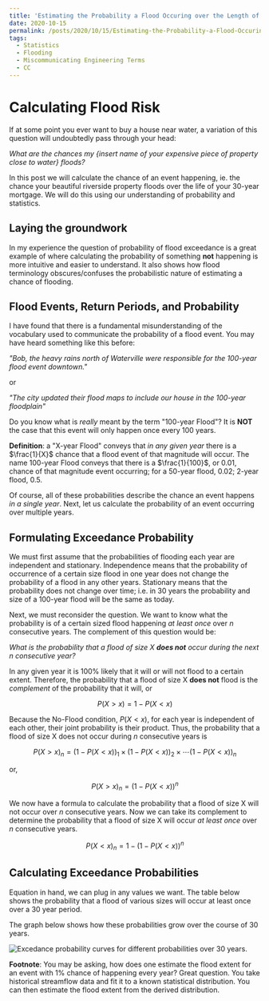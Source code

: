 ```yaml
---
title: 'Estimating the Probability a Flood Occuring over the Length of Your Mortgage'
date: 2020-10-15
permalink: /posts/2020/10/15/Estimating-the-Probability-a-Flood-Occuring-over-the-Length-of-Your-Mortgage
tags:
  - Statistics
  - Flooding
  - Miscommunicating Engineering Terms
  - CC
---
```


# Calculating Flood Risk

If at some point you ever want to buy a house near water, a variation of this question will undoubtedly pass through your head:

*What are the chances my {insert name of your expensive piece of property close to water} floods?*

In this post we will calculate the chance of an event happening, ie. the chance your beautiful riverside property floods over the life of your 30-year mortgage.
We will do this using our understanding of probability and statistics.

## Laying the groundwork
In my experience the question of probability of flood exceedance is a great example of where calculating the probability of something **not** happening is more intuitive and easier to understand.
It also shows how flood terminology obscures/confuses the probabilistic nature of estimating a chance of flooding.

## Flood Events, Return Periods, and Probability
I have found that there is a fundamental misunderstanding of the vocabulary used to communicate the probability of a flood event.
You may have heard something like this before:

*"Bob, the heavy rains north of Waterville were responsible for the 100-year flood event downtown."*

or

*"The city updated their flood maps to include our house in the 100-year floodplain"*

Do you know what is *really* meant by the term "100-year Flood"?
It is **NOT** the case that this event will only happen once every 100 years.

**Definition**: a "X-year Flood" conveys that *in any given year* there is a $\frac{1}{X}$ chance that a flood event of that magnitude will occur. 
The name 100-year Flood conveys that there is a $\frac{1}{100}$, or 0.01, chance of that magnitude event occurring; for a 50-year flood, 0.02; 2-year flood, 0.5.

Of course, all of these probabilities describe the chance an event happens *in a single year*.
Next, let us calculate the probability of an event occurring over multiple years.

## Formulating Exceedance Probability
We must first assume that the probabilities of flooding each year are independent and stationary.
Independence means that the probability of occurrence of a certain size flood in one year does not change the probability of a flood in any other years.
Stationary means that the probability does not change over time; i.e. in 30 years the probability and size of a 100-year flood will be the same as today.

Next, we must reconsider the question.
We want to know what the probability is of a certain sized flood happening *at least once* over $n$ consecutive years.
The complement of this question would be:

*What is the probability that a flood of size X **does not** occur during the next $n$ consecutive year?*

In any given year it is 100% likely that it will or will not flood to a certain extent.
Therefore, the probability that a flood of size X **does not** flood is the *complement* of the probability that it will, or 

$$P(X > x) = 1 - P(X < x)$$

Because the No-Flood condition,  $P(X < x)$, for each year is independent of each other, their joint probability is their product.
Thus, the probability that a flood of size X does not occur during $n$ consecutive years is

$$P(X > x)_{n} = (1 - P(X < x))_{1} \times (1 - P(X < x))_{2} \times \cdots (1 - P(X < x))_{n} $$

or,

$$P(X > x)_{n} = \left(1 - P(X < x)\right)^{n}$$

We now have a formula to calculate the probability that a flood of size X will not occur over $n$ consecutive years.
Now we can take its complement to determine the probability that a flood of size X will occur *at least once* over $n$ consecutive years.

$$P(X < x)_{n} = 1 - \left(1 - P(X < x)\right)^{n}$$

## Calculating Exceedance Probabilities
Equation in hand, we can plug in any values we want.
The table below shows the probability that a flood of various sizes will occur at least once over a 30 year period.

The graph below shows how these probabilities grow over the course of 30 years.

![Excedance probability curves for different probabilities over 30 years.](https://gregjewi.github.io/images/FloodExcedanceCurves.svg)

**Footnote**: 
You may be asking, how does one estimate the flood extent for an event with 1% chance of happening every year?
Great question.
You take historical streamflow data and fit it to a known statistical distribution.
You can then estimate the flood extent from the derived distribution.